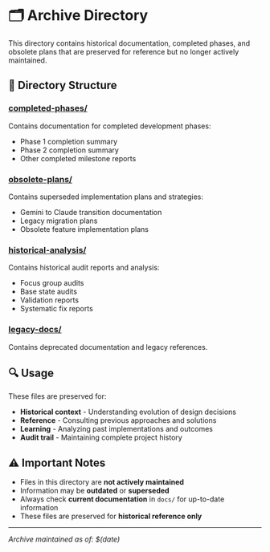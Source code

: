 # 🗂️ Archive Directory

This directory contains historical documentation, completed phases, and obsolete plans that are preserved for reference but no longer actively maintained.

## 📁 Directory Structure

### [completed-phases/](completed-phases/)
Contains documentation for completed development phases:
- Phase 1 completion summary
- Phase 2 completion summary
- Other completed milestone reports

### [obsolete-plans/](obsolete-plans/)
Contains superseded implementation plans and strategies:
- Gemini to Claude transition documentation
- Legacy migration plans
- Obsolete feature implementation plans

### [historical-analysis/](historical-analysis/)
Contains historical audit reports and analysis:
- Focus group audits
- Base state audits
- Validation reports
- Systematic fix reports

### [legacy-docs/](legacy-docs/)
Contains deprecated documentation and legacy references.

## 🔍 Usage

These files are preserved for:
- **Historical context** - Understanding evolution of design decisions
- **Reference** - Consulting previous approaches and solutions
- **Learning** - Analyzing past implementations and outcomes
- **Audit trail** - Maintaining complete project history

## ⚠️ Important Notes

- Files in this directory are **not actively maintained**
- Information may be **outdated** or **superseded**
- Always check **current documentation** in `docs/` for up-to-date information
- These files are preserved for **historical reference only**

---

*Archive maintained as of: $(date)*
